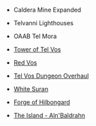 * Caldera Mine Expanded
* Telvanni Lighthouses
* OAAB Tel Mora
* [Tower of Tel Vos](https://www.nexusmods.com/morrowind/mods/43527)
* [Red Vos](https://www.nexusmods.com/morrowind/mods/44729)
* [Tel Vos Dungeon Overhaul](https://www.nexusmods.com/morrowind/mods/46676)
* [White Suran](https://www.nexusmods.com/morrowind/mods/44153)
* [Forge of Hilbongard](https://www.nexusmods.com/morrowind/mods/43222)

* [The Island - Aln'Baldrahn](https://www.nexusmods.com/morrowind/mods/43187)
